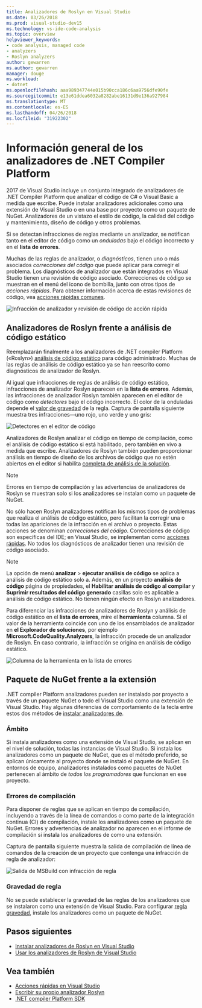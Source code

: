 ```yaml
---
title: Analizadores de Roslyn en Visual Studio
ms.date: 03/26/2018
ms.prod: visual-studio-dev15
ms.technology: vs-ide-code-analysis
ms.topic: overview
helpviewer_keywords:
- code analysis, managed code
- analyzers
- Roslyn analyzers
author: gewarren
ms.author: gewarren
manager: douge
ms.workload:
- dotnet
ms.openlocfilehash: aaa989347744e015b90cca186c6aa9756dfe90fe
ms.sourcegitcommit: e13e61ddea6032a8282abe16131d9e136a927984
ms.translationtype: MT
ms.contentlocale: es-ES
ms.lasthandoff: 04/26/2018
ms.locfileid: "31922302"
---
```

# <a name="overview-of-net-compiler-platform-analyzers"></a>Información general de los analizadores de .NET Compiler Platform

2017 de Visual Studio incluye un conjunto integrado de analizadores de .NET Compiler Platform que analizar el código de C# o Visual Basic a medida que escribe. Puede instalar analizadores adicionales como una extensión de Visual Studio o en una base por proyecto como un paquete de NuGet. Analizadores de un vistazo el estilo de código, la calidad del código y mantenimiento, diseño de código y otros problemas.

Si se detectan infracciones de reglas mediante un analizador, se notifican tanto en el editor de código como un *onduladas* bajo el código incorrecto y en el **lista de errores**.

Muchas de las reglas de analizador, o *diagnósticos*, tienen uno o más asociados *correcciones del código* que puede aplicar para corregir el problema. Los diagnósticos de analizador que están integrados en Visual Studio tienen una revisión de código asociado. Correcciones de código se muestran en el menú del icono de bombilla, junto con otros tipos de *acciones rápidas*. Para obtener información acerca de estas revisiones de código, vea [acciones rápidas comunes](../ide/common-quick-actions.md).

![Infracción de analizador y revisión de código de acción rápida](../code-quality/media/built-in-analyzer-code-fix.png)

## <a name="roslyn-analyzers-vs-static-code-analysis"></a>Analizadores de Roslyn frente a análisis de código estático

Reemplazarán finalmente a los analizadores de .NET compiler Platform («Roslyn») [análisis de código estático](../code-quality/code-analysis-for-managed-code-overview.md) para código administrado. Muchas de las reglas de análisis de código estático ya se han reescrito como diagnósticos de analizador de Roslyn.

Al igual que infracciones de reglas de análisis de código estático, infracciones de analizador Roslyn aparecen en la **lista de errores**. Además, las infracciones de analizador Roslyn también aparecen en el editor de código como *detectores* bajo el código incorrecto. El color de la onduladas depende el [valor de gravedad](../code-quality/use-roslyn-analyzers.md#rule-severity) de la regla. Captura de pantalla siguiente muestra tres infracciones&mdash;uno rojo, uno verde y uno gris:

![Detectores en el editor de código](media/diagnostics-severity-colors.png)

Analizadores de Roslyn analizar el código en tiempo de compilación, como el análisis de código estático si está habilitado, pero también en vivo a medida que escribe. Analizadores de Roslyn también pueden proporcionar análisis en tiempo de diseño de los archivos de código que no estén abiertos en el editor si habilita [completa de análisis de la solución](../code-quality/how-to-enable-and-disable-full-solution-analysis-for-managed-code.md#to-toggle-full-solution-analysis).

> [!NOTE]
> Errores en tiempo de compilación y las advertencias de analizadores de Roslyn se muestran solo si los analizadores se instalan como un paquete de NuGet.

No sólo hacen Roslyn analizadores notifican los mismos tipos de problemas que realiza el análisis de código estático, pero facilitan la corregir una o todas las apariciones de la infracción en el archivo o proyecto. Estas acciones se denominan *correcciones del código*. Correcciones de código son específicas del IDE; en Visual Studio, se implementan como [acciones rápidas](../ide/quick-actions.md). No todos los diagnósticos de analizador tienen una revisión de código asociado.

> [!NOTE]
> La opción de menú **analizar** > **ejecutar análisis de código** se aplica a análisis de código estático solo a. Además, en un proyecto **análisis de código** página de propiedades, el **Habilitar análisis de código al compilar** y **Suprimir resultados del código generado** casillas solo es aplicable a análisis de código estático. No tienen ningún efecto en Roslyn analizadores.

Para diferenciar las infracciones de analizadores de Roslyn y análisis de código estático en el **lista de errores**, mire el **herramienta** columna. Si el valor de la herramienta coincide con uno de los ensamblados de analizador en **el Explorador de soluciones**, por ejemplo **Microsoft.CodeQuality.Analyzers**, la infracción procede de un analizador de Roslyn. En caso contrario, la infracción se origina en análisis de código estático.

![Columna de la herramienta en la lista de errores](media/code-analysis-tool-in-error-list.png)

## <a name="nuget-package-vs-extension"></a>Paquete de NuGet frente a la extensión

.NET compiler Platform analizadores pueden ser instalado por proyecto a través de un paquete NuGet o todo el Visual Studio como una extensión de Visual Studio. Hay algunas diferencias de comportamiento de la tecla entre estos dos métodos de [instalar analizadores de](../code-quality/install-roslyn-analyzers.md).

### <a name="scope"></a>Ámbito

Si instala analizadores como una extensión de Visual Studio, se aplican en el nivel de solución, todas las instancias de Visual Studio. Si instala los analizadores como un paquete de NuGet, que es el método preferido, se aplican únicamente al proyecto donde se instaló el paquete de NuGet. En entornos de equipo, analizadores instalados como paquetes de NuGet pertenecen al ámbito de *todos los programadores* que funcionan en ese proyecto.

### <a name="build-errors"></a>Errores de compilación

Para disponer de reglas que se aplican en tiempo de compilación, incluyendo a través de la línea de comandos o como parte de la integración continua (CI) de compilación, instale los analizadores como un paquete de NuGet. Errores y advertencias de analizador no aparecen en el informe de compilación si instala los analizadores de como una extensión.

Captura de pantalla siguiente muestra la salida de compilación de línea de comandos de la creación de un proyecto que contenga una infracción de regla de analizador:

![Salida de MSBuild con infracción de regla](media/command-line-build-analyzers.png)

### <a name="rule-severity"></a>Gravedad de regla

No se puede establecer la gravedad de las reglas de los analizadores que se instalaron como una extensión de Visual Studio. Para configurar [regla gravedad](../code-quality/use-roslyn-analyzers.md#rule-severity), instale los analizadores como un paquete de NuGet.

## <a name="next-steps"></a>Pasos siguientes

- [Instalar analizadores de Roslyn en Visual Studio](../code-quality/install-roslyn-analyzers.md)
- [Usar los analizadores de Roslyn de Visual Studio](../code-quality/use-roslyn-analyzers.md)

## <a name="see-also"></a>Vea también

- [Acciones rápidas en Visual Studio](../ide/quick-actions.md)
- [Escribir su propio analizador Roslyn](../extensibility/getting-started-with-roslyn-analyzers.md)
- [.NET compiler Platform SDK](/dotnet/csharp/roslyn-sdk/)